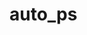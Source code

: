 <!--
 * @Date         : 2021-01-31 21:41:44
 * @LastEditTime : 2021-02-01 10:37:00
 * @FilePath     : /project/README.md
-->

# auto_ps
